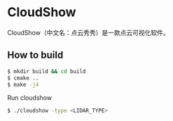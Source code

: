 # CloudShow

CloudShow（中文名：点云秀秀）是一款点云可视化软件。

## How to build

```bash
$ mkdir build && cd build
$ cmake ..
$ make -j4
```

Run cloudshow

```bash
$ ./cloudshow -type <LIDAR_TYPE>
```

